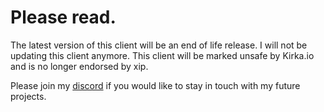 # Please read.

The latest version of this client will be an end of life release. I will not be updating this client anymore.
This client will be marked unsafe by Kirka.io and is no longer endorsed by xip.

Please join my [discord](https://discord.gg/FjzAAdSjng) if you would like to stay in touch with my future projects.

